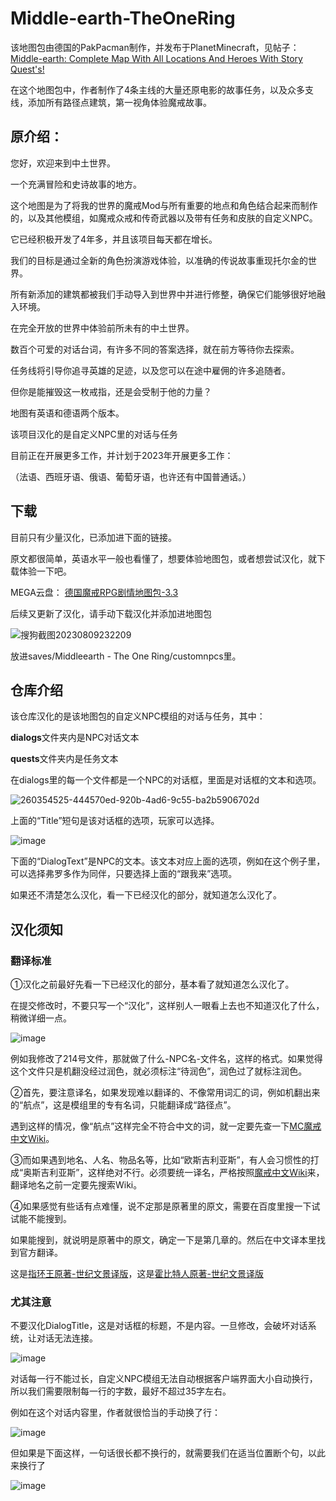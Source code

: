 # Middle-earth-TheOneRing
 该地图包由德国的PakPacman制作，并发布于PlanetMinecraft，见帖子：[Middle-earth: Complete Map With All Locations And Heroes With Story Quest's!](https://www.planetminecraft.com/project/middle-earth-complete-map-with-story-quest-s/)

 在这个地图包中，作者制作了4条主线的大量还原电影的故事任务，以及众多支线，添加所有路径点建筑，第一视角体验魔戒故事。

## 原介绍：
您好，欢迎来到中土世界。

一个充满冒险和史诗故事的地方。

这个地图是为了将我的世界的魔戒Mod与所有重要的地点和角色结合起来而制作的，以及其他模组，如魔戒众戒和传奇武器以及带有任务和皮肤的自定义NPC。

它已经积极开发了4年多，并且该项目每天都在增长。

我们的目标是通过全新的角色扮演游戏体验，以准确的传说故事重现托尔金的世界。

所有新添加的建筑都被我们手动导入到世界中并进行修整，确保它们能够很好地融入环境。

在完全开放的世界中体验前所未有的中土世界。

数百个可爱的对话台词，有许多不同的答案选择，就在前方等待你去探索。

任务线将引导你追寻英雄的足迹，以及您可以在途中雇佣的许多追随者。

但你是能摧毁这一枚戒指，还是会受制于他的力量？

地图有英语和德语两个版本。

该项目汉化的是自定义NPC里的对话与任务

目前正在开展更多工作，并计划于2023年开展更多工作：

（法语、西班牙语、俄语、葡萄牙语，也许还有中国普通话。）

## 下载
目前只有少量汉化，已添加进下面的链接。

原文都很简单，英语水平一般也看懂了，想要体验地图包，或者想尝试汉化，就下载体验一下吧。

MEGA云盘：
[德国魔戒RPG剧情地图包-3.3](https://mega.nz/file/o8VmQKza#LvJMIiXm6vlo98pfyK9gbkFoUq1oGbt0TLPUS7Dn2To)

后续又更新了汉化，请手动下载汉化并添加进地图包

![搜狗截图20230809232209](https://github.com/ArchiDreamZ/Middle-earth-TheOneRing-Chinese_localization/assets/89504984/f2d7cda5-760f-4395-83dd-117e43fdd738)

放进saves/Middleearth - The One Ring/customnpcs里。

## 仓库介绍
该仓库汉化的是该地图包的自定义NPC模组的对话与任务，其中：

**dialogs**文件夹内是NPC对话文本

**quests**文件夹内是任务文本

在dialogs里的每一个文件都是一个NPC的对话框，里面是对话框的文本和选项。

![260354525-444570ed-920b-4ad6-9c55-ba2b5906702d](https://github.com/ArchiDreamZ/Middle-earth-TheOneRing-Chinese_localization/assets/89504984/c7fcded6-3420-4779-9388-fef865b35dfa)

上面的“Title”短句是该对话框的选项，玩家可以选择。

![image](https://github.com/ArchiDreamZ/Middle-earth-TheOneRing-Chinese_localization/assets/89504984/43925943-f792-45fc-a075-4d29bd00b3de)

下面的“DialogText”是NPC的文本。该文本对应上面的选项，例如在这个例子里，可以选择弗罗多作为同伴，只要选择上面的“跟我来”选项。

如果还不清楚怎么汉化，看一下已经汉化的部分，就知道怎么汉化了。

## 汉化须知
### 翻译标准
①汉化之前最好先看一下已经汉化的部分，基本看了就知道怎么汉化了。

在提交修改时，不要只写一个“汉化”，这样别人一眼看上去也不知道汉化了什么，稍微详细一点。

![image](https://github.com/ArchiDreamZ/Middle-earth-TheOneRing-Chinese_localization/assets/89504984/ab589bd6-30bd-4efd-bd61-7d440ee85db7)

例如我修改了214号文件，那就做了什么-NPC名-文件名，这样的格式。如果觉得这个文件只是机翻没经过润色，就必须标注“待润色”，润色过了就标注润色。


②首先，要注意译名，如果发现难以翻译的、不像常用词汇的词，例如机翻出来的“航点”，这是模组里的专有名词，只能翻译成“路径点”。

遇到这样的情况，像“航点”这样完全不符合中文的词，就一定要先查一下[MC魔戒中文Wiki](https://lotrmc.huijiwiki.com/wiki/%E9%A6%96%E9%A1%B5)。

③而如果遇到地名、人名、物品名等，比如“欧斯吉利亚斯”，有人会习惯性的打成“奥斯吉利亚斯”，这样绝对不行。必须要统一译名，严格按照[魔戒中文Wiki](https://lotr.huijiwiki.com/wiki/%E9%A6%96%E9%A1%B5)来，翻译地名之前一定要先搜索Wiki。

④如果感觉有些话有点难懂，说不定那是原著里的原文，需要在百度里搜一下试试能不能搜到。

如果能搜到，就说明是原著中的原文，确定一下是第几章的。然后在中文译本里找到官方翻译。

这是[指环王原著-世纪文景译版](https://book.qq.com/book-detail/567379)，这是[霍比特人原著-世纪文景译版](https://book.qq.com/book-detail/178806)

### 尤其注意
不要汉化DialogTitle，这是对话框的标题，不是内容。一旦修改，会破坏对话系统，让对话无法连接。

![image](https://github.com/ArchiDreamZ/Middle-earth-TheOneRing-Chinese_localization/assets/89504984/d5a88663-270e-4ccd-a5f3-dbf2738e3b5d)

对话每一行不能过长，自定义NPC模组无法自动根据客户端界面大小自动换行，所以我们需要限制每一行的字数，最好不超过35字左右。

例如在这个对话内容里，作者就很恰当的手动换了行：

![image](https://github.com/ArchiDreamZ/Middle-earth-TheOneRing-Chinese_localization/assets/89504984/a152a5c3-2620-4e2e-b712-0d68180eb863)

但如果是下面这样，一句话很长都不换行的，就需要我们在适当位置断个句，以此来换行了

![image](https://github.com/ArchiDreamZ/Middle-earth-TheOneRing-Chinese_localization/assets/89504984/bfb6530b-2f98-4022-8f65-64507737bb70)
